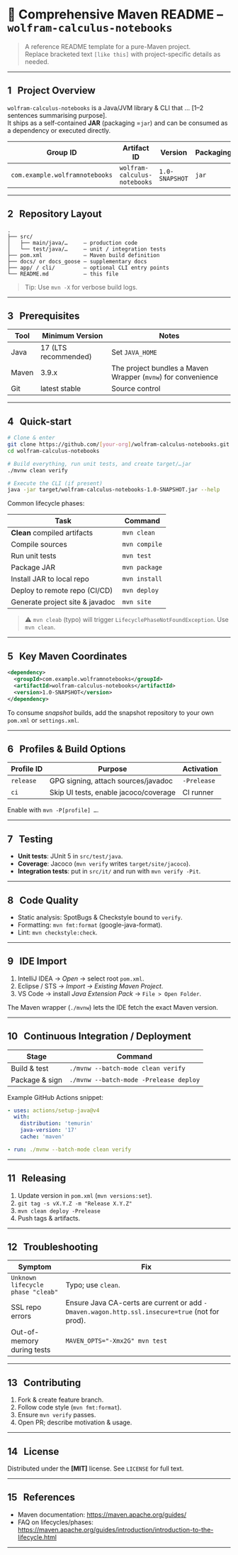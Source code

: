 
# 📝 Comprehensive Maven README – `wolfram-calculus-notebooks`

> A reference README template for a pure-Maven project.  
> Replace bracketed text `[like this]` with project-specific details as needed.

---

## 1 Project Overview
`wolfram-calculus-notebooks` is a Java/JVM library & CLI that … [1–2 sentences summarising purpose].  
It ships as a self-contained **JAR** (packaging =`jar`) and can be consumed as a dependency or executed directly.

| Group ID | Artifact ID | Version | Packaging |
|----------|-------------|---------|-----------|
| `com.example.wolframnotebooks` | `wolfram-calculus-notebooks` | `1.0-SNAPSHOT` | `jar` |

---

## 2 Repository Layout

```
.
├── src/
│   ├── main/java/…     – production code
│   └── test/java/…     – unit / integration tests
├── pom.xml             – Maven build definition
├── docs/ or docs_goose – supplementary docs
├── app/ / cli/         – optional CLI entry points
└── README.md           – this file
```

> Tip: Use `mvn -X` for verbose build logs.

---

## 3 Prerequisites

| Tool | Minimum Version | Notes |
|------|-----------------|-------|
| Java | 17 (LTS recommended) | Set `JAVA_HOME` |
| Maven| 3.9.x           | The project bundles a Maven Wrapper (`mvnw`) for convenience |
| Git  | latest stable  | Source control |

---

## 4 Quick-start

```bash
# Clone & enter
git clone https://github.com/[your-org]/wolfram-calculus-notebooks.git
cd wolfram-calculus-notebooks

# Build everything, run unit tests, and create target/…jar
./mvnw clean verify

# Execute the CLI (if present)
java -jar target/wolfram-calculus-notebooks-1.0-SNAPSHOT.jar --help
```

Common lifecycle phases:

| Task                               | Command                              |
|------------------------------------|--------------------------------------|
| **Clean** compiled artifacts       | `mvn clean`                          |
| Compile sources                    | `mvn compile`                        |
| Run unit tests                     | `mvn test`                           |
| Package JAR                        | `mvn package`                        |
| Install JAR to local repo          | `mvn install`                        |
| Deploy to remote repo (CI/CD)      | `mvn deploy`                         |
| Generate project site & javadoc    | `mvn site`                           |

> ⚠️ `mvn cleab` (typo) will trigger `LifecyclePhaseNotFoundException`. Use `mvn clean`.

---

## 5 Key Maven Coordinates

```xml
<dependency>
  <groupId>com.example.wolframnotebooks</groupId>
  <artifactId>wolfram-calculus-notebooks</artifactId>
  <version>1.0-SNAPSHOT</version>
</dependency>
```

To consume *snapshot* builds, add the snapshot repository to your own `pom.xml` or `settings.xml`.

---

## 6 Profiles & Build Options

| Profile ID | Purpose                               | Activation |
|------------|---------------------------------------|------------|
| `release`  | GPG signing, attach sources/javadoc   | `-Prelease`|
| `ci`       | Skip UI tests, enable jacoco/coverage | CI runner  |

Enable with `mvn -P[profile] …`.

---

## 7 Testing

* **Unit tests**: JUnit 5 in `src/test/java`.
* **Coverage**: Jacoco (`mvn verify` writes `target/site/jacoco`).
* **Integration tests**: put in `src/it/` and run with `mvn verify -Pit`.

---

## 8 Code Quality

* Static analysis: SpotBugs & Checkstyle bound to `verify`.
* Formatting: `mvn fmt:format` (google-java-format).
* Lint: `mvn checkstyle:check`.

---

## 9 IDE Import

1. IntelliJ IDEA → *Open* → select root `pom.xml`.
2. Eclipse / STS → *Import → Existing Maven Project*.
3. VS Code → install *Java Extension Pack* → `File > Open Folder`.

The Maven wrapper (`./mvnw`) lets the IDE fetch the exact Maven version.

---

## 10 Continuous Integration / Deployment

| Stage            | Command                                 |
|------------------|-----------------------------------------|
| Build & test     | `./mvnw --batch-mode clean verify`      |
| Package & sign   | `./mvnw --batch-mode -Prelease deploy`  |

Example GitHub Actions snippet:

```yaml
- uses: actions/setup-java@v4
  with:
    distribution: 'temurin'
    java-version: '17'
    cache: 'maven'

- run: ./mvnw --batch-mode clean verify
```

---

## 11 Releasing

1. Update version in `pom.xml` (`mvn versions:set`).
2. `git tag -s vX.Y.Z -m "Release X.Y.Z"`
3. `mvn clean deploy -Prelease`
4. Push tags & artifacts.

---

## 12 Troubleshooting

| Symptom | Fix |
|---------|-----|
| `Unknown lifecycle phase "cleab"` | Typo; use `clean`. |
| SSL repo errors | Ensure Java CA-certs are current or add `-Dmaven.wagon.http.ssl.insecure=true` (not for prod). |
| Out-of-memory during tests | `MAVEN_OPTS="-Xmx2G" mvn test` |

---

## 13 Contributing

1. Fork & create feature branch.
2. Follow code style (`mvn fmt:format`).
3. Ensure `mvn verify` passes.
4. Open PR; describe motivation & usage.

---

## 14 License

Distributed under the **[MIT]** license. See `LICENSE` for full text.

---

## 15 References

* Maven documentation: <https://maven.apache.org/guides/>
* FAQ on lifecycles/phases: <https://maven.apache.org/guides/introduction/introduction-to-the-lifecycle.html>

---

